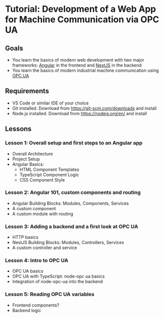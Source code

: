 # Tutorial: Development of a Web App for Machine Communication via OPC UA

## Goals
- You learn the basics of modern web development with two major frameworks: [Angular](https://angular.io/) in the frontend and [NestJS](https://nestjs.com/) in the backend
- You learn the basics of modern industrial machine communication using [OPC UA](https://opcfoundation.org/about/opc-technologies/opc-ua/)

## Requirements
- VS Code or similar IDE of your choice
- Git installed. Download from https://git-scm.com/downloads and install
- Node.js installed. Download from https://nodejs.org/en/ and install

## Lessons

### Lesson 1: Overall setup and first steps to an Angular app
- Overall Architecture
- Project Setup 
- Angular Basics:
  - HTML Component Templates
  - TypeScript Component Logic
  - CSS Component Style

### Lesson 2: Angular 101, custom components and routing
- Angular Building Blocks: Modules, Components, Services
- A custom component 
- A custom module with routing

### Lesson 3: Adding a backend and a first look at OPC UA
- HTTP basics 
- NestJS Building Blocks: Modules, Controllers, Services
- A custom controller and service

### Lesson 4: Intro to OPC UA
- OPC UA basics
- OPC UA with TypeScript: node-opc ua basics
- Integration of node-opc-ua into the backend

### Lesson 5: Reading OPC UA variables
- Frontend components?
- Backend logic

